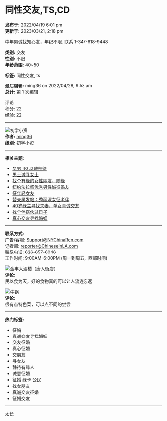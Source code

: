 # 同性交友,TS,CD

**发布于:** 2022/04/19 6:01 pm  
**更新于:** 2023/03/21, 2:18 pm  

中年男诚找知心友，年纪不限. 联系 1-347-618-9448

**类别:** 交友  
**性别:** 不限  
**年龄范围:** 40~50  

**标签:** 同性交友, ts  

**最后编辑:** ming36 on 2022/04/28, 9:58 am  
**总计:** 第 1 次编辑  

评论  
积分: 22  
经验: 22  

---

![初学小资](https://ny.nychinaren.com/images/avatar0/noavatar2.jpg)  
**作者:** [ming36](https://ny.nychinaren.com/user/id_393976.html)  
**级别:** 初学小资  

---

**相关主题:**
- [华男 46 以诚相待](https://www.nychinaren.com/f/page_viewtopic/t_649022.html)
- [男士诚寻女士](https://www.nychinaren.com/f/page_viewtopic/t_648982.html)
- [找个有缘的女性朋友，随缘](https://www.nychinaren.com/f/page_viewtopic/t_648918.html)
- [纽约法拉盛优秀男性诚征婚友](https://www.nychinaren.com/f/page_viewtopic/t_648707.html)
- [征年轻女友](https://www.nychinaren.com/f/page_viewtopic/t_648125.html)
- [替亲属发帖：秀丽淑女征老伴](https://www.nychinaren.com/f/page_viewtopic/t_648102.html)
- [40岁绿主寻找夫妻、单女真诚交友](https://www.nychinaren.com/f/page_viewtopic/t_647900.html)
- [找个伴搭伙过日子](https://www.nychinaren.com/f/page_viewtopic/t_647829.html)
- [真心交友寻找婚姻](https://www.nychinaren.com/f/page_viewtopic/t_647588.html)

---

**联系方式:**  
广告/客服: Support@NYChinaRen.com  
记者部: reporter@ChineseInLA.com  
联系电话: 626-657-6046  
工作时间: 9:00AM-6:00PM (周一到周五，西部时间)  

![金丰大酒楼（唐人街店）](https://ny.nychinaren.com/images/restaurant.png)  
**评论:**  
民以食为天，好的食物真的可以让人流连忘返

![牛锅](https://ny.nychinaren.com/images/restaurant.png)  
**评论:**  
很有点特色菜，可以点不同的尝尝

---

**热门标签:**
- 征婚
- 真诚交友寻找婚姻
- 交友征婚
- 真心征婚
- 交朋友
- 寻女友
- 静待有缘人
- 诚意征婚
- 征婚 绿卡 公民
- 找女朋友
- 真诚交友征婚
- 征婚交友

---

太长